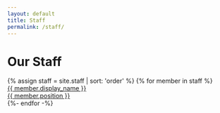 ```yaml
---
layout: default
title: Staff
permalink: /staff/
---
```


<h1 class="staff-h1">Our Staff</h1>

<div class="staff-list">
  {% assign staff = site.staff | sort: 'order' %}
  {% for member in staff %}
    <div class="item">
      <a class="staff-link" href="{{ site.baseurl }}{{ member.url }}">
        <!--<div class="staff-image">
          {% if member.image %} <img src="{{member.image}}">
          {% endif %}
        </div>-->
        <div class="staff-name-section">
          <div class="staff-name">{{ member.display_name  }}</div>
          <div class="staff-position">{{ member.position }}</div>
        </div>
      </a>
    </div>
  {%- endfor -%}
</div>
